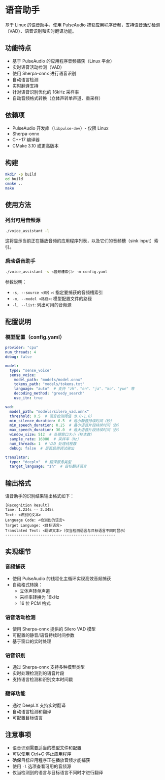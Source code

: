 # 语音助手

基于 Linux 的语音助手，使用 PulseAudio 捕获应用程序音频，支持语音活动检测（VAD）、语音识别和实时翻译功能。

## 功能特点

- 基于 PulseAudio 的应用程序音频捕获（Linux 平台）
- 实时语音活动检测（VAD）
- 使用 Sherpa-onnx 进行语音识别
- 自动语言检测
- 实时翻译支持
- 针对语音识别优化的 16kHz 采样率
- 自动音频格式转换（立体声转单声道、重采样）

## 依赖项

- PulseAudio 开发库（`libpulse-dev`）- 仅限 Linux
- Sherpa-onnx
- C++17 编译器
- CMake 3.10 或更高版本

## 构建

```bash
mkdir -p build
cd build
cmake ..
make
```

## 使用方法

### 列出可用音频源

```bash
./voice_assistant -l
```

这将显示当前正在播放音频的应用程序列表，以及它们的音频槽（sink input）索引。

### 启动语音助手

```bash
./voice_assistant -s <音频槽索引> -m config.yaml
```

参数说明：
- `-s, --source <索引>`: 指定要捕获的音频槽索引
- `-m, --model <路径>`: 模型配置文件的路径
- `-l, --list`: 列出可用的音频源

## 配置说明

### 模型配置（config.yaml）

```yaml
provider: "cpu"
num_threads: 4
debug: false

model:
  type: "sense_voice"
  sense_voice:
    model_path: "models/model.onnx"
    tokens_path: "models/tokens.txt"
    language: "auto"  # 支持 "zh"、"en"、"ja"、"ko"、"yue" 等
    decoding_method: "greedy_search"
    use_itn: true

vad:
  model_path: "models/silero_vad.onnx"
  threshold: 0.5  # 语音检测阈值（0.0-1.0）
  min_silence_duration: 0.5  # 最小静音持续时间（秒）
  min_speech_duration: 0.25  # 最小语音片段持续时间（秒）
  max_speech_duration: 30.0  # 最大语音片段持续时间（秒）
  window_size: 512  # 处理窗口大小（样本数）
  sample_rate: 16000  # 采样率（Hz）
  num_threads: 1  # VAD 处理线程数
  debug: false  # 是否启用调试输出

translator:
  type: "deeplx"  # 翻译服务类型
  target_language: "zh"  # 目标翻译语言
```

## 输出格式

语音助手的识别结果输出格式如下：
```
[Recognition Result]
Time: 1.234s -- 2.345s
Text: <识别的文本>
Language Code: <检测到的语言>
Target Language: <目标语言>
Translated Text: <翻译文本>（仅当检测语言与目标语言不同时显示）
--------------------------------------------------
```

## 实现细节

### 音频捕获
- 使用 PulseAudio 的线程化主循环实现高效音频捕获
- 自动格式转换：
  - 立体声转单声道
  - 采样率转换为 16kHz
  - 16 位 PCM 格式

### 语音活动检测
- 使用 Sherpa-onnx 提供的 Silero VAD 模型
- 可配置的静音/语音持续时间参数
- 基于窗口的实时处理

### 语音识别
- 通过 Sherpa-onnx 支持多种模型类型
- 实时处理检测到的语音片段
- 支持语言检测和识别文本时间戳

### 翻译功能
- 通过 DeepLX 支持实时翻译
- 自动语言检测和翻译
- 可配置目标语言

## 注意事项

- 语音识别需要适当的模型文件和配置
- 可以使用 Ctrl+C 停止应用程序
- 确保目标应用程序正在播放音频才能捕获
- 使用 `-l` 选项查看可用的音频源
- 仅当检测到的语言与目标语言不同时才进行翻译 